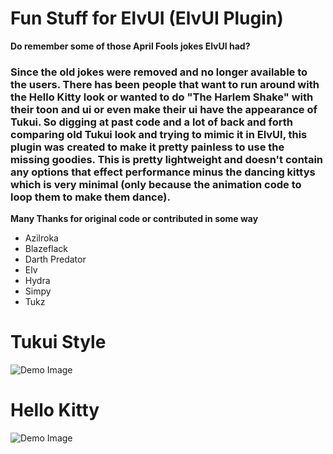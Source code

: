 # **Fun** Stuff for ElvUI (ElvUI Plugin)

**Do remember some of those April Fools jokes ElvUI had?**  

### Since the old jokes were removed and no longer available to the users. There has been people that want to run around with the Hello Kitty look or wanted to do "The Harlem Shake" with their toon and ui or even make their ui have the appearance of Tukui. So digging at past code and a lot of back and forth comparing old Tukui look and trying to mimic it in ElvUI, this plugin was created to make it pretty painless to use the missing goodies. This is pretty lightweight and doesn't contain any options that effect performance minus the dancing kittys which is very minimal (only because the animation code to loop them to make them dance).


**Many Thanks for original code or contributed in some way**
- Azilroka
- Blazeflack
- Darth Predator
- Elv
- Hydra
- Simpy
- Tukz  
  
# **Tukui Style**
![Demo Image](https://i.imgur.com/27kPR1k.png)
# **Hello Kitty**
![Demo Image](https://i.imgur.com/8rOF9mI.png)